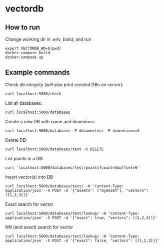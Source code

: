 # vectordb

## How to run
Change working dir in .env, build, and run
```
export VECTORDB_WD=$(pwd)
docker-compose build
docker-compose up
```

## Example commands

Check db integrity (will also print created DBs on server):
```
curl localhost:5000/check
```

List all databases:
```
curl localhost:5000/databases
```
Create a new DB with name and dimenions:
```
curl localhost:5000/databases -F dbname=test -F dimensions=3
```
Delete DB:
```
curl localhost:5000/databases/test -X DELETE
```

List points in a DB:
```
curl 'localhost:5000/databases/test/points?count=5&offset=0'
```

Insert vector(s) into DB
```
curl localhost:5000/databases/test/ -H 'Content-Type: application/json' -X POST -d '{"assets": ["myAsset"], "vectors": [[1,2,3]]}'
```

Exact search for vector
```
curl localhost:5000/databases/test/lookup/ -H 'Content-Type: application/json' -X POST -d '{"exact": true, "vectors": [[1,2,3]]}'
```
NN (and exact) search for vector
```
curl localhost:5000/databases/test/lookup/ -H 'Content-Type: application/json' -X POST -d '{"exact": false, "vectors": [[1,2,3]]}'
```

